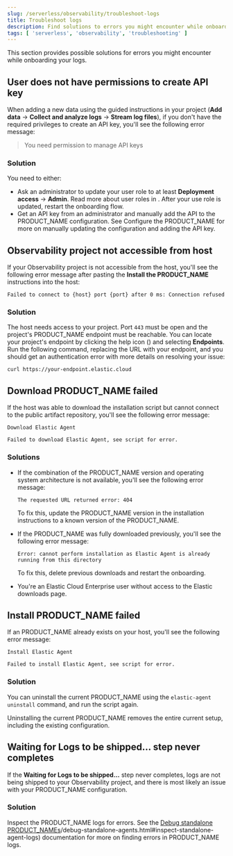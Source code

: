 ```yaml
---
slug: /serverless/observability/troubleshoot-logs
title: Troubleshoot logs
description: Find solutions to errors you might encounter while onboarding your logs.
tags: [ 'serverless', 'observability', 'troubleshooting' ]
---
```


<p><DocBadge template="technical preview" /></p>

This section provides possible solutions for errors you might encounter while onboarding your logs.

## User does not have permissions to create API key

When adding a new data using the guided instructions in your project (**Add data** → **Collect and analyze logs** → **Stream log files**),
if you don't have the required privileges to create an API key, you'll see the following error message:

>You need permission to manage API keys

### Solution

You need to either:

* Ask an administrator to update your user role to at least **Deployment access** → **Admin**. Read more about user roles in <DocLink slug="/serverless/general/assign-user-roles" />. After your use role is updated, restart the onboarding flow.
* Get an API key from an administrator and manually add the API to the PRODUCT_NAME configuration. See <DocLink slug="/serverless/observability/stream-log-files" section="step-3-configure-the-agent">Configure the PRODUCT_NAME</DocLink> for more on manually updating the configuration and adding the API key.

<!--  Not sure if these are different in serverless...-->

<!--  ## Failed to create API key

If you don't have the privileges to create `savedObjects` in a project, you'll see the following error message:

```
Failed to create API key

Something went wrong: Unable to create observability-onboarding-state
```

### Solution

You need an administrator to give you the `Saved Objects Management` PRODUCT_NAME privilege to generate the required `observability-onboarding-state` flow state.
Once you have the necessary privileges, restart the onboarding flow.-->

## Observability project not accessible from host

If your Observability project is not accessible from the host, you'll see the following error message after pasting the **Install the PRODUCT_NAME** instructions into the host:

```
Failed to connect to {host} port {port} after 0 ms: Connection refused
```

### Solution

The host needs access to your project. Port `443` must be open and the project's PRODUCT_NAME endpoint must be reachable. You can locate your project's endpoint by clicking the help icon (<DocIcon type="help" title="Help icon" />) and selecting **Endpoints**. Run the following command, replacing the URL with your endpoint, and you should get an authentication error with more details on resolving your issue:

```shell
curl https://your-endpoint.elastic.cloud
```

## Download PRODUCT_NAME failed

If the host was able to download the installation script but cannot connect to the public artifact repository, you'll see the following error message:

```
Download Elastic Agent

Failed to download Elastic Agent, see script for error.
```

### Solutions

* If the combination of the PRODUCT_NAME version and operating system architecture is not available, you'll see the following error message:

    ```
    The requested URL returned error: 404
    ```

    To fix this, update the PRODUCT_NAME version in the installation instructions to a known version of the PRODUCT_NAME.

* If the PRODUCT_NAME was fully downloaded previously, you'll see the following error message:

    ```
    Error: cannot perform installation as Elastic Agent is already running from this directory
    ```

    To fix this, delete previous downloads and restart the onboarding.

* You're an Elastic Cloud Enterprise user without access to the Elastic downloads page.

## Install PRODUCT_NAME failed

If an PRODUCT_NAME already exists on your host, you'll see the following error message:

```
Install Elastic Agent

Failed to install Elastic Agent, see script for error.
```

### Solution

You can uninstall the current PRODUCT_NAME using the `elastic-agent uninstall` command, and run the script again.

<DocCallOut title="Warning" color="warning">
Uninstalling the current PRODUCT_NAME removes the entire current setup, including the existing configuration.
</DocCallOut>

## Waiting for Logs to be shipped... step never completes

If the **Waiting for Logs to be shipped...** step never completes, logs are not being shipped to your Observability project, and there is most likely an issue with your PRODUCT_NAME configuration.

### Solution

Inspect the PRODUCT_NAME logs for errors. See the [Debug standalone PRODUCT_NAMEs](http://example.co)/debug-standalone-agents.html#inspect-standalone-agent-logs) documentation for more on finding errors in PRODUCT_NAME logs.
